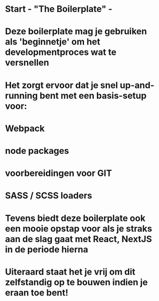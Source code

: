 # Start - "The Boilerplate" -

# Deze boilerplate mag je gebruiken als 'beginnetje' om het developmentproces wat te versnellen
# Het zorgt ervoor dat je snel up-and-running bent met een basis-setup voor: 

# Webpack
# node packages
# voorbereidingen voor GIT
# SASS / SCSS loaders

# Tevens biedt deze boilerplate ook een mooie opstap voor als je straks aan de slag gaat met React, NextJS in de periode hierna
# Uiteraard staat het je vrij om dit zelfstandig op te bouwen indien je eraan toe bent!
